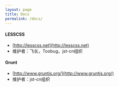 ```yaml
---
layout: page
title: Docs
permalink: /docs/
---
```


#### LESSCSS
* [http://lesscss.net](http://lesscss.net)
* 维护者：飞长，Toobug，jst-cn组织

#### Grunt
* [http://www.gruntjs.org/](http://www.gruntjs.org/)
* 维护者：jst-cn组织